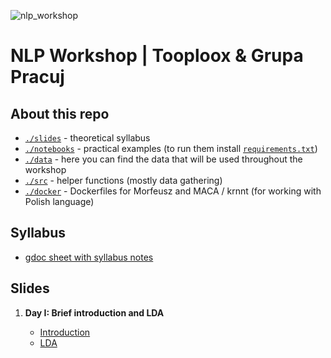 ![nlp_workshop](https://scontent-waw1-1.xx.fbcdn.net/v/t1.0-9/30708383_1674919049257807_7620685005869547520_o.jpg?_nc_cat=0&oh=9ea695d57bf1d5c1ca7eff3d7a97cfa7&oe=5B6A25AF)

# NLP Workshop | Tooploox & Grupa Pracuj

## About this repo 

 - [`./slides`](./slides) - theoretical syllabus 
 - [`./notebooks`](./notebooks) - practical examples (to run them install [`requirements.txt`](requirements.txt))
 - [`./data`](./data) - here you can find the data that will be used throughout the workshop
 - [`./src`](./src) - helper functions (mostly data gathering)
 - [`./docker`](./docker) - Dockerfiles for Morfeusz and MACA / krnnt (for working with Polish language)

## Syllabus

 - [gdoc sheet with syllabus notes](https://docs.google.com/spreadsheets/d/1seafZoniwV5s1UJxN5Q5JSJOIKK1ziJ0T33rD0DJk8U/edit#gid=0)

## Slides
 1. **Day I: Brief introduction and LDA**
 
    * [Introduction](./slides/day1_part1.md)
    * [LDA](https://docs.google.com/presentation/d/11EVm6PZGlTMfkb_dlH3SkGbdbpGPuKrf0oMCJ02wQoQ/edit?usp=sharing)




